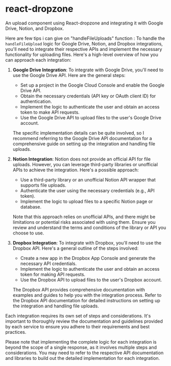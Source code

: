# react-dropzone
An upload component using React-dropzone and integrating it with Google Drive, Notion, and Dropbox. 


Here are few tips i can give on "handleFileUploads" function  :
To handle the `handleFileUpload` logic for Google Drive, Notion, and Dropbox integrations, you'll need to integrate their respective APIs and implement the necessary functionality for uploading files. Here's a high-level overview of how you can approach each integration:

1. **Google Drive Integration**: 
   To integrate with Google Drive, you'll need to use the Google Drive API. Here are the general steps:
   - Set up a project in the Google Cloud Console and enable the Google Drive API.
   - Obtain the necessary credentials (API key or OAuth client ID) for authentication.
   - Implement the logic to authenticate the user and obtain an access token to make API requests.
   - Use the Google Drive API to upload files to the user's Google Drive account.

   The specific implementation details can be quite involved, so I recommend referring to the Google Drive API documentation for a comprehensive guide on setting up the integration and handling file uploads.

2. **Notion Integration**: 
   Notion does not provide an official API for file uploads. However, you can leverage third-party libraries or unofficial APIs to achieve the integration. Here's a possible approach:
   - Use a third-party library or an unofficial Notion API wrapper that supports file uploads.
   - Authenticate the user using the necessary credentials (e.g., API token).
   - Implement the logic to upload files to a specific Notion page or database.

   Note that this approach relies on unofficial APIs, and there might be limitations or potential risks associated with using them. Ensure you review and understand the terms and conditions of the library or API you choose to use.

3. **Dropbox Integration**: 
   To integrate with Dropbox, you'll need to use the Dropbox API. Here's a general outline of the steps involved:
   - Create a new app in the Dropbox App Console and generate the necessary API credentials.
   - Implement the logic to authenticate the user and obtain an access token for making API requests.
   - Use the Dropbox API to upload files to the user's Dropbox account.

   The Dropbox API provides comprehensive documentation with examples and guides to help you with the integration process. Refer to the Dropbox API documentation for detailed instructions on setting up the integration and handling file uploads.

Each integration requires its own set of steps and considerations. It's important to thoroughly review the documentation and guidelines provided by each service to ensure you adhere to their requirements and best practices.

Please note that implementing the complete logic for each integration is beyond the scope of a single response, as it involves multiple steps and considerations. You may need to refer to the respective API documentation and libraries to build out the detailed implementation for each integration.
